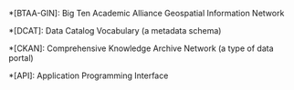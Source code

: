 *[BTAA-GIN]: Big Ten Academic Alliance Geospatial Information Network

*[DCAT]: Data Catalog Vocabulary (a metadata schema)

*[CKAN]: Comprehensive Knowledge Archive Network (a type of data portal)

*[API]: Application Programming Interface